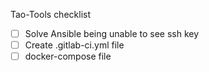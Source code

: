 Tao-Tools checklist

- [ ] Solve Ansible being unable to see ssh key
- [ ] Create .gitlab-ci.yml file
- [ ] docker-compose file